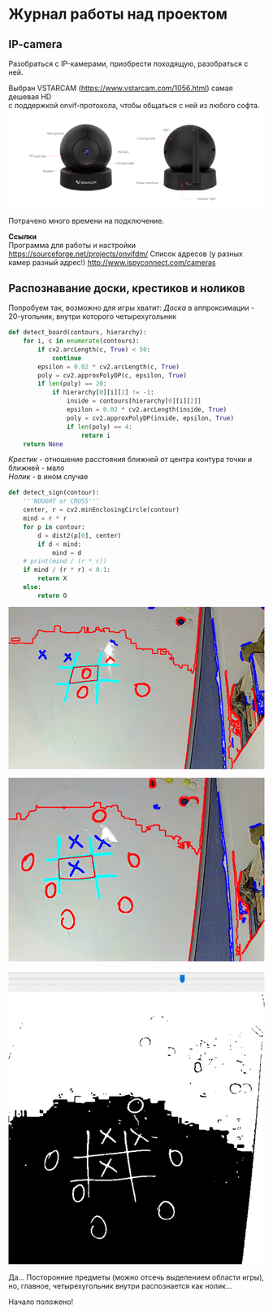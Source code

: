 # Журнал работы над проектом

## IP-camera
Разобраться с IP-камерами, приобрести походящую, разобраться с ней.

Выбран VSTARCAM (https://www.vstarcam.com/1056.html) самая дешевая HD  
c поддержкой onvif-протокола, чтобы общаться с ней из любого софта.
![c43](C43Sy_17.jpg)

Потрачено много времени на подключение.

**Ccылки**   
Программа для работы и настройки   
https://sourceforge.net/projects/onvifdm/
Список адресов (у разных камер разный адрес!)
http://www.ispyconnect.com/cameras 


## Распознавание доски, крестиков и ноликов  
Попробуем так, возможно для игры хватит:
_Доска_ в аппроксимации - 20-угольник, внутри которого четырехугольник
```python   
def detect_board(contours, hierarchy):
    for i, c in enumerate(contours):
        if cv2.arcLength(c, True) < 50:
            continue
        epsilon = 0.02 * cv2.arcLength(c, True)
        poly = cv2.approxPolyDP(c, epsilon, True)
        if len(poly) == 20:
            if hierarchy[0][i][2] != -1:
                inside = contours[hierarchy[0][i][2]]
                epsilon = 0.02 * cv2.arcLength(inside, True)
                poly = cv2.approxPolyDP(inside, epsilon, True)
                if len(poly) == 4:
                    return i
    return None
```
_Крестик_ - отношение расстояния ближней от центра контура точки и ближней - мало  
_Нолик_ - в ином случае 
```python
def detect_sign(contour):
    '''NOUGHT or CROSS'''
    center, r = cv2.minEnclosingCircle(contour)
    mind = r * r
    for p in contour:
        d = dist2(p[0], center)
        if d < mind:
            mind = d
    # print(mind / (r * r))
    if mind / (r * r) < 0.1:
        return X
    else:
        return O
```
![](Image%20725.png)

![](Image%20726.png)

![](Image%20727.png)

Да... Посторонние предметы (можно отсечь выделением области игры), 
но, главное, четырехугольник внутри распознается как нолик...

Начало положено!
